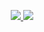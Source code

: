 

<p align="center">
  <a href="https://github.com/anuraghazra/github-readme-stats">
    <img
      alinhar="centro"
      src="https://github-readme-stats.vercel.app/api/top-langs/?username=Bruninho-ss1&layout=compact&langs_count=7&theme=dracula"
    />
  </a>
  <a href="https://github.com/anuraghazra/github-readme-stats">
    <img
      alinhar="centro"
      altura="165"
      src="https://github-readme-stats.vercel.app/api?username=Bruninho-ss1&show_icons=true&theme=dracula&include_all_commits=true&count_private=true"
    />
  </a>
</p>
  
  
 
